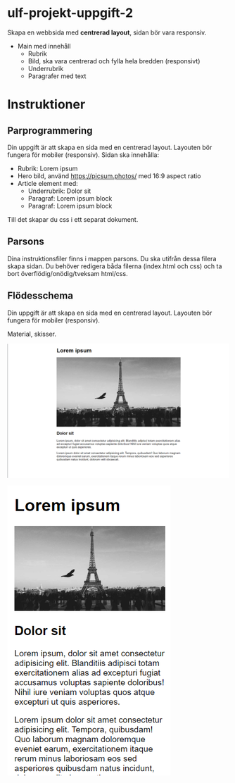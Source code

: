 # ulf-projekt-uppgift-2

Skapa en webbsida med **centrerad layout**, sidan bör vara responsiv.

* Main med innehåll
    * Rubrik
    * Bild, ska vara centrerad och fylla hela bredden (responsivt)
    * Underrubrik
    * Paragrafer med text

# Instruktioner

## Parprogrammering

Din uppgift är att skapa en sida med en centrerad layout. Layouten bör fungera för mobiler (responsiv).
Sidan ska innehålla:

* Rubrik: Lorem ipsum
* Hero bild, använd https://picsum.photos/ med 16:9 aspect ratio
* Article element med:
   * Underrubrik: Dolor sit
   * Paragraf: Lorem ipsum block
   * Paragraf: Lorem ipsum block
   
Till det skapar du css i ett separat dokument.

## Parsons

Dina instruktionsfiler finns i mappen parsons.
Du ska utifrån dessa filera skapa sidan. Du behöver redigera båda filerna (index.html och css) och ta bort överflödig/onödig/tveksam html/css.

## Flödesschema

Din uppgift är att skapa en sida med en centrerad layout. Layouten bör fungera för mobiler (responsiv).

Material, skisser.

![Vad du ska skapa](assets/center.png)

![Vad du ska skapa](assets/center-small.png)
